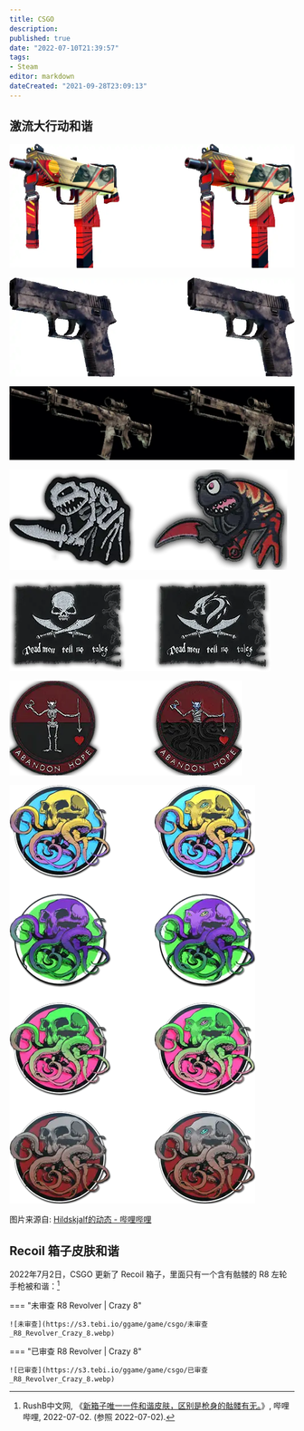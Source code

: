 ```yaml
---
title: CSGO
description:
published: true
date: "2022-07-10T21:39:57"
tags:
- Steam
editor: markdown
dateCreated: "2021-09-28T23:09:13"
---
```


## 激流大行动和谐

![MAC-10](/src/game/csgo/MAC-10.webp)

![P250](/src/game/csgo/P250.webp)

![SG-553](/src/game/csgo/SG-553.webp)

![布章1](/src/game/csgo/布章1.webp)

![布章2](/src/game/csgo/布章2.webp)

![布章3](/src/game/csgo/布章3.webp)

![贴纸](/src/game/csgo/贴纸.webp)

图片来源自: [Hildskjalf的动态 - 哔哩哔哩](https://archive.is/K0USq "https://t.bilibili.com/573870367335100723")

## Recoil 箱子皮肤和谐

2022年7月2日，CSGO 更新了 Recoil 箱子，里面只有一个含有骷髅的 R8 左轮手枪被和谐：[^678144017188257801]

[^678144017188257801]: RushB中文网, 《[新箱子唯一一件和谐皮肤，区别是枪身的骷髅有无。](https://archive.ph/y6hcE "https://t.bilibili.com/678144017188257801")》, 哔哩哔哩, 2022-07-02. (参照 2022-07-02).

=== "未审查 R8 Revolver | Crazy 8"

    ![未审查](https://s3.tebi.io/ggame/game/csgo/未审查_R8_Revolver_Crazy_8.webp)

=== "已审查 R8 Revolver | Crazy 8"

    ![已审查](https://s3.tebi.io/ggame/game/csgo/已审查_R8_Revolver_Crazy_8.webp)
